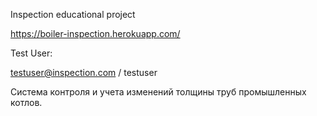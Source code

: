 Inspection
educational project

https://boiler-inspection.herokuapp.com/

Test User:

testuser@inspection.com / testuser

Система контроля и учета изменений толщины труб промышленных котлов. 

